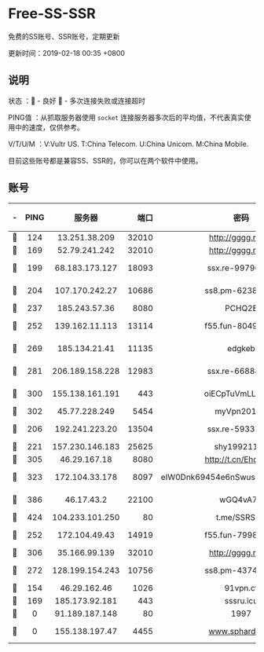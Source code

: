 # Free-SS-SSR

免费的SS账号、SSR账号，定期更新

更新时间：2019-02-18 00:35 +0800

## 说明

状态     ：🙂 - 良好 🙁 - 多次连接失败或连接超时

PING值   ：从抓取服务器使用 `socket` 连接服务器多次后的平均值，不代表真实使用中的速度，仅供参考。

V/T/U/M  ：V:Vultr US. T:China Telecom. U:China Unicom. M:China Mobile.

目前这些账号都是兼容SS、SSR的，你可以在两个软件中使用。

## 账号

|-|PING|服务器|端口|密码|加密方式|区域|V/T/U/M|
|:----:|:----:|:-----:|-----:|:----:|:----:|:----:|:----:|
|🙂|124|13.251.38.209|32010|http://gggg.rocks|chacha20|SG|10↑/9↑/10↑/10↑|
|🙂|169|52.79.241.242|32010|http://gggg.rocks|chacha20|KR|9↓/9↓/10↑/8↓|
|🙂|199|68.183.173.127|18093|ssx.re-99796955|aes-256-cfb|US|7↑/6↑/6↑/6↑|
|🙂|204|107.170.242.27|10686|ss8.pm-62386550|aes-256-cfb|US|10↑/10↑/9↑/10↑|
|🙂|237|185.243.57.36|8080|PCHQ2E|rc4-md5|US|9↑/9↑/8↑/8↑|
|🙂|252|139.162.11.113|13114|f55.fun-80490883|aes-256-cfb|SG|10↑/10↑/9↑/10↑|
|🙂|269|185.134.21.41|11135|edgkeb|aes-256-cfb|GB|10↑/10↑/10↑/10↑|
|🙂|281|206.189.158.228|12983|ssx.re-66888267|aes-256-cfb|SG|7↑/6↑/6↑/6↑|
|🙂|300|155.138.161.191|443|oiECpTuVmLLxk4Ts|aes-256-cfb|US|9↑/10↑/10↑/10↑|
|🙂|302|45.77.228.249|5454|myVpn2019[]|rc4-md5|GB|10↑/10↑/10↑/10↑|
|🙂|206|192.241.223.20|13504|ssx.re-59337891|aes-256-cfb|US|7↑/6↑/6↑/6↑|
|🙂|221|157.230.146.183|25625|shy19921124|rc4-md5|US|6↑/5↑/4↑/5↑|
|🙂|305|46.29.167.18|8080|http://t.cn/EhdmTxe|rc4-md5|RU|10↑/10↑/10↑/10↑|
|🙂|323|172.104.33.178|8097|eIW0Dnk69454e6nSwuspv9DmS201tQ0D|aes-256-cfb|SG|10↑/10↑/10↑/10↑|
|🙂|386|46.17.43.2|22100|wGQ4vA7D|aes-256-gcm|RU|6↓/10↑/10↑/10↑|
|🙂|424|104.233.101.250|80|t.me/SSRSUB|rc4-md5|CA|10↑/10↑/10↑/10↑|
|🙂|252|172.104.49.43|14919|f55.fun-79987734|aes-256-cfb|SG|9↑/9↑/8↑/9↑|
|🙂|306|35.166.99.139|32010|http://gggg.rocks|chacha20|US|8↑/10↑/10↑/10↑|
|🙁|272|128.199.154.243|10756|ss8.pm-43747025|aes-256-cfb|SG|10↑/10↑/9↑/10↑|
|🙁|154|46.29.162.46|1026|91vpn.cf|rc4-md5|RU|9↑/9↑/8↑/10↑|
|🙁|169|185.173.92.181|443|sssru.icu|rc4-md5|RU|10↑/10↑/10↑/9↑|
|🙁|0|91.189.187.148|80|1997|chacha20|US|9↑/9↑/9↑/9↑|
|🙁|0|155.138.197.47|4455|www.sphard.com|aes-256-cfb|US|6↓/9↑/9↓/10↑|

